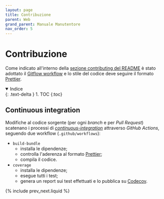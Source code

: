 ```yaml
---
layout: page
title: Contribuzione
parent: Web
grand_parent: Manuale Manutentore
nav_order: 5
---
```


# Contribuzione

Come indicato all'interno della [sezione contributing del README](https://github.com/SwevenSoftware/BlockCOVID-web#contributing) è stato adottato il [Gitflow workflow](https://www.atlassian.com/git/tutorials/comparing-workflows/gitflow-workflow) e lo stile del codice deve seguire il formato [Prettier](/manutentore/web/tecnologie#prettier).

<details open markdown="block">
  <summary>
    Indice
  </summary>
  {: .text-delta }
1. TOC
{:toc}
</details>

## Continuous integration

Modifiche al codice sorgente (per ogni _branch_ e per _Pull Request_) scatenano i processi di [_continuous-integration_](/glossario#continuous-integration) attraverso _GitHub Actions_, seguendo due workflow (`.github/workflows`):
- `build-bundle`
    - installa le dipendenze;
    - controlla l'aderenza al formato [Prettier](/manutentore/web/tecnologie#prettier);
    - compila il codice.
- `coverage`
    - installa le dipendenze;
    - esegue tutti i test;
    - genera un report sui test effettuati e lo pubblica su [Codecov](https://app.codecov.io/gh/SwevenSoftware/BlockCOVID-web).

{% include prev_next.liquid %}
